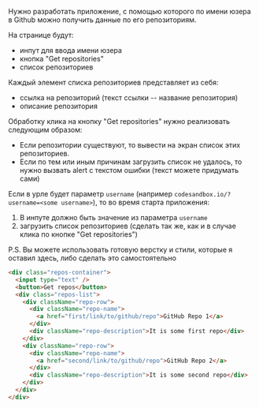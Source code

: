 Нужно разработать приложение, с помощью которого по имени юзера в Github можно получить данные по его репозиториям.

На странице будут:

- инпут для ввода имени юзера
- кнопка "Get repositories"
- список репозиториев

Каждый элемент списка репозиториев представляет из себя:

- ссылка на репозиторий (текст ссылки -- название репозитория)
- описание репозитория

Обработку клика на кнопку "Get repositories" нужно реализовать следующим образом:

- Если репозитории существуют, то вывести на экран список этих репозиториев.
- Если по тем или иным причинам загрузить список не удалось, то нужно вызвать alert с текстом ошибки (текст можете придумать сами)

Если в урле будет параметр `username` (например `codesandbox.io/?username=<some username>`), то во время старта приложения:

1.  В инпуте должно быть значение из параметра `username`
2.  загрузить список репозиториев (сделать так же, как и в случае клика по кнопке "Get repositories")

P.S. Вы можете использовать готовую верстку и стили, которые я оставил здесь, либо сделать это самостоятельно

```html
<div class="repos-container">
  <input type="text" />
  <button>Get repos</button>
  <div class="repos-list">
    <div className="repo-row">
      <div className="repo-name">
        <a href="first/link/to/github/repo">GitHub Repo 1</a>
      </div>
      <div className="repo-description">It is some first repo</div>
    </div>
    <div className="repo-row">
      <div className="repo-name">
        <a href="second/link/to/github/repo">GitHub Repo 2</a>
      </div>
      <div className="repo-description">It is some second repo</div>
    </div>
  </div>
</div>
```
